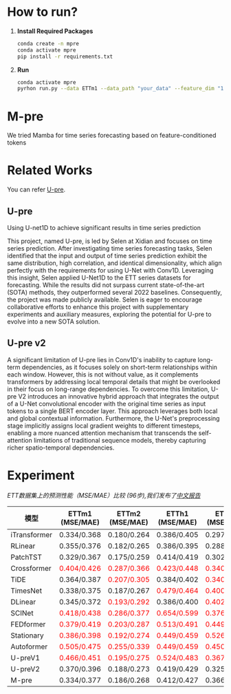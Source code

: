 # How to run?

1. **Install Required Packages**
   
   ```bash
   conda create -n mpre
   conda activate mpre
   pip install -r requirements.txt
   ```

2. **Run**
   
   ```bash
   conda activate mpre
   pyrhon run.py --data ETTm1 --data_path "your_data" --feature_dim "12 for m1/m2 and 11 for h1 and h2" 
   ```

# M-pre
We tried Mamba for time series forecasting based on feature-conditioned tokens

# Related Works
You can refer [U-pre](https://github.com/Selen-Suyue/U-pre).
## U-pre
Using U-net1D to achieve significant results in time series prediction

This project, named U-pre, is led by Selen at Xidian and focuses on time series prediction. After investigating time series forecasting tasks, Selen identified that the input and output of time series prediction exhibit the same distribution, high correlation, and identical dimensionality, which align perfectly with the requirements for using U-Net with Conv1D. Leveraging this insight, Selen applied U-Net1D to the ETT series datasets for forecasting. While the results did not surpass current state-of-the-art (SOTA) methods, they outperformed several 2022 baselines. Consequently, the project was made publicly available. Selen is eager to encourage collaborative efforts to enhance this project with supplementary experiments and auxiliary measures, exploring the potential for U-pre to evolve into a new SOTA solution. 

## U-pre v2

A significant limitation of U-pre lies in Conv1D's inability to capture long-term dependencies, as it focuses solely on short-term relationships within each window. However, this is not without value, as it complements transformers by addressing local temporal details that might be overlooked in their focus on long-range dependencies. To overcome this limitation, U-pre V2 introduces an innovative hybrid approach that integrates the output of a U-Net convolutional encoder with the original time series as input tokens to a single BERT encoder layer. This approach leverages both local and global contextual information. Furthermore, the U-Net's preprocessing stage implicitly assigns local gradient weights to different timesteps, enabling a more nuanced attention mechanism that transcends the self-attention limitations of traditional sequence models, thereby capturing richer spatio-temporal dependencies.

# Experiment

*ETT数据集上的预测性能（MSE/MAE）比较 (96步),我们发布了[中文报告]()*

| 模型 | ETTm1 (MSE/MAE) | ETTm2 (MSE/MAE) | ETTh1 (MSE/MAE) | ETTh2 (MSE/MAE) | 平均 (MSE/MAE) |
|------|-----------------|-----------------|-----------------|-----------------|----------------|
| iTransformer | 0.334/0.368 | 0.180/0.264 | 0.386/0.405 | 0.297/0.349 | 0.299/0.347 |
| RLinear | 0.355/0.376 | 0.182/0.265 | 0.386/0.395 | 0.288/0.338 | 0.303/0.344 |
| PatchTST | 0.329/0.367 | 0.175/0.259 | 0.414/0.419 | 0.302/0.348 | 0.305/0.348 |
| Crossformer | <span style="color:red">0.404/0.426</span> | <span style="color:red">0.287/0.366</span> | <span style="color:red">0.423/0.448</span> | <span style="color:red">0.340/0.374</span> | <span style="color:red">0.364/0.404</span> |
| TiDE | 0.364/0.387 | <span style="color:red">0.207/0.305</span> | 0.384/0.402 | <span style="color:red">0.340/0.374</span> | 0.324/0.367 |
| TimesNet | 0.338/0.375 | 0.187/0.267 | <span style="color:red">0.479/0.464</span> | <span style="color:red">0.400/0.440</span> | <span style="color:red">0.351/0.387</span> |
| DLinear | 0.345/0.372 | <span style="color:red">0.193/0.292</span> | 0.386/0.400 | <span style="color:red">0.402/0.414</span> | <span style="color:red">0.332/0.369</span> |
| SCINet | <span style="color:red">0.418/0.438</span> | <span style="color:red">0.286/0.377</span> | <span style="color:red">0.654/0.599</span> | <span style="color:red">0.376/0.419</span> | <span style="color:red">0.434/0.458</span> |
| FEDformer | <span style="color:red">0.379/0.419</span> | <span style="color:red">0.203/0.287</span> | <span style="color:red">0.513/0.491</span> | <span style="color:red">0.449/0.459</span> | <span style="color:red">0.386/0.414</span> |
| Stationary | <span style="color:red">0.386/0.398</span> | <span style="color:red">0.192/0.274</span> | <span style="color:red">0.449/0.459</span> | <span style="color:red">0.526/0.516</span> | <span style="color:red">0.388/0.412</span> |
| Autoformer | <span style="color:red">0.505/0.475</span> | <span style="color:red">0.255/0.339</span> | <span style="color:red">0.449/0.459</span> | <span style="color:red">0.450/0.459</span> | <span style="color:red">0.415/0.433</span> |
| U-preV1 | <span style="color:red">0.466/0.451</span> | <span style="color:red">0.195/0.275</span> | <span style="color:red">0.524/0.483</span> | <span style="color:red">0.367/0.395</span> | <span style="color:red">0.388/0.401</span> |
| U-preV2 | 0.370/0.396 | 0.188/0.273 | 0.419/0.429 | 0.325/0.371 | 0.326/0.367 |
| M-pre | 0.334/0.377 | 0.186/0.268 | 0.412/0.427 | 0.366/0.397 | 0.325/0.367 |